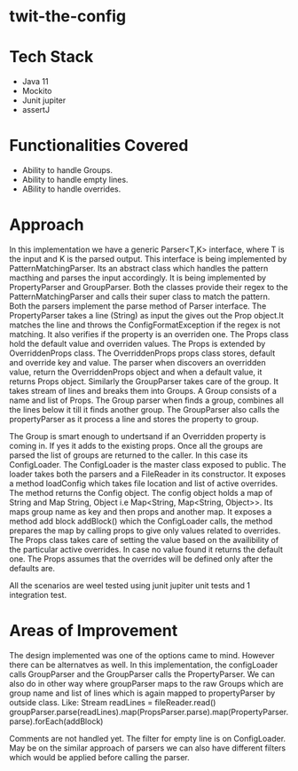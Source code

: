 # twit-the-config 
# Tech Stack
* Java 11
* Mockito
* Junit jupiter
* assertJ

# Functionalities Covered
* Ability to handle Groups.
* Ability to handle empty lines.
* ABility to handle overrides.

# Approach
In this implementation we have a generic Parser<T,K> interface, where T is the input and K is the parsed output. This interface is being implemented by PatternMatchingParser. Its an abstract class which handles the pattern macthing and parses the input accordingly. It is being implemented by PropertyParser and GroupParser. Both the classes provide their regex to the PatternMatchingParser and calls their super class to match the pattern. Both the parsers implement the parse method of Parser interface.
The PropertyParser takes a line (String) as input the gives out the Prop object.It matches the line and throws the ConfigFormatException if the regex is not matching. It also verifies if the property is an overriden one. The Props class hold the default value and overriden values. The Props is extended by OverriddenProps class. The OverriddenProps props class stores, default and override key and value. The parser when discovers an overridden value, return the OverriddenProps object and when a default value, it returns Props object.
Similarly the GroupParser takes care of the group. It takes stream of lines and breaks them into Groups. A Group consists of a name and list of Props. The Group parser when finds a group, combines all the lines below it till it finds another group. The GroupParser also calls the propertyParser as it process a line and stores the property to group. 

The Group is smart enough to undertsand if an Overridden property is coming in. If yes it adds to the existing props.
Once all the groups are parsed the list of groups are returned to the caller. In this case its ConfigLoader. The ConfigLoader is the master class exposed to public. The loader takes both the parsers and a FileReader in its constructor. It exposes a method loadConfig which takes file location and list of active overrides. The method returns the Config object. The config object holds a map of String and Map String, Object i.e Map<String, Map<String, Object>>. Its maps group name as key and then props and another map.
It exposes a method add block addBlock() which the ConfigLoader calls, the method prepares the map by calling props to give only values related to overrides. The Props class takes care of setting the value based on the availibility of the particular active overrides. In case no value found it returns the default one. The Props assumes that the overrides will be defined only after the defaults are. 

All the scenarios are weel tested using junit jupiter unit tests and 1 integration test.

# Areas of Improvement
The design implemented was one of the options came to mind. However there can be alternatves as well. In this implementation, the configLoader calls GroupParser and the GroupParser calls the PropertyParser. We can also do in other way where groupParser maps to the raw Groups which are group name and list of lines which is again mapped to propertyParser  by outside class.
Like: Stream<Lines> readLines = fileReader.read()
groupParser.parse(readLines).map(PropsParser.parse).map(PropertyParser.parse).forEach(addBlock)

Comments are not handled yet. The filter for empty line is on ConfigLoader. May be on the similar approach of parsers we can also have different filters which would be applied before calling the parser.


